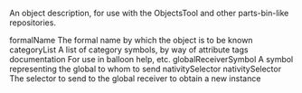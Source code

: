 An object description, for use with the ObjectsTool and other parts-bin-like repositories.

formalName				The formal name by which the object is to be known 
categoryList				A list of category symbols, by way of attribute tags
documentation			For use in balloon help, etc.
globalReceiverSymbol	A symbol representing the global to whom to send nativitySelector 
nativitySelector 		The selector to send to the global receiver to obtain a new instance